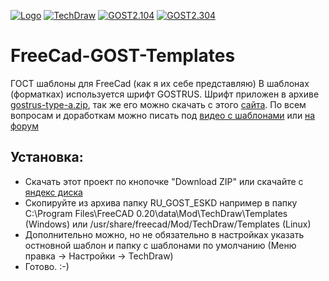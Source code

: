 [![Logo](https://raw.githubusercontent.com/xSpVx/FreeCad-GOST-Templates/master/images/FreeCad.png)](https://www.freecadweb.org/) 
[![TechDraw](https://raw.githubusercontent.com/xSpVx/FreeCad-GOST-Templates/master/images/TechDraw.png)](https://www.freecadweb.org/wiki/TechDraw_Module/ru) 
[![GOST2.104](https://raw.githubusercontent.com/xSpVx/FreeCad-GOST-Templates/master/images/GOST_2104-2006.png)](http://docs.cntd.ru/document/1200045443) 
[![GOST2.304](https://raw.githubusercontent.com/xSpVx/FreeCad-GOST-Templates/master/images/GOST_2.304-1981.png)](http://docs.cntd.ru/document/1200003503)
# FreeCad-GOST-Templates
ГОСТ шаблоны для FreeCad (как я их себе представляю)
В шаблонах (форматках) используется шрифт GOSTRUS.
Шрифт приложен в архиве [gostrus-type-a.zip](https://github.com/xSpVx/FreeCad-GOST-Templates/blob/master/TechDraw/gostrus-type-a.zip), так же его можно скачать с этого [сайта](https://fontlibrary.org/ru/font/gostrus-type-a).
По всем вопросам и доработкам можно писать под [видео с шаблонами](https://youtu.be/staTJjwDF6Y) или [на форум](https://forum.freecadweb.org/viewtopic.php?f=29&t=33795&sid=69c696fdce1b5ff4935ce3477883e3cd)

Установка:
----------
- Скачать этот проект по кнопочке "Download ZIP" или скачайте с [яндекс диска](https://yadi.sk/d/BpOLTm37pxVTJQ)
- Скопируйте из архива папку RU_GOST_ESKD например в папку C:\Program Files\FreeCAD 0.20\data\Mod\TechDraw\Templates (Windows) или /usr/share/freecad/Mod/TechDraw/Templates (Linux)
- Дополнительно можно, но не обязательно в настройках указать остновной шаблон и папку с шаблонами по умолчанию (Меню правка -> Настройки -> TechDraw)
- Готово. :-)
